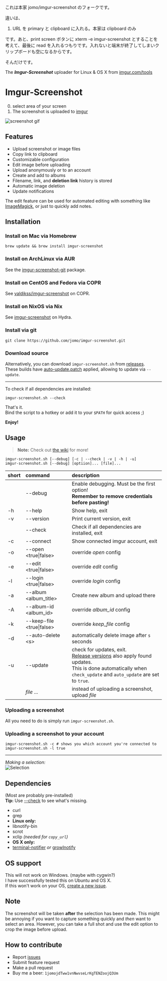 これは本家 jomo/imgur-screenshot のフォークです。

違いは、

1. URL を primary と clipboard に入れる。本家は clipboard のみ

です。あと、print screen ボタンに xterm -e imgur-screenshot とすることを考えて、最後に read を入れるつもりです。入れないと端末が終了してしまいクリップボードも空になるからです。

そんだけです。

The _**Imgur-Screenshot**_ uploader for Linux & OS X from [imgur.com/tools](https://imgur.com/tools)<br>

# Imgur-Screenshot

0. select area of your screen
0. The screenshot is uploaded to [imgur](https://imgur.com)

![screenshot gif](https://i.imgur.com/ozAFCyW.gif)


Features
----
* Upload screenshot or image files
* Copy link to clipboard
* Customizable configuration
* Edit image before uploading
* Upload anonymously or to an account
* Create and add to albums
* Filename, link, and **deletion link** history is stored
* Automatic image deletion
* Update notifications

The edit feature can be used for automated editing with something like [ImageMagick](http://www.imagemagick.org/script/index.php), or just to quickly add notes.

Installation
----

### Install on Mac via Homebrew

```shell
brew update && brew install imgur-screenshot
```

### Install on ArchLinux via AUR

See the [imgur-screenshot-git](https://aur.archlinux.org/packages/imgur-screenshot-git/) package.

### Install on CentOS and Fedora via COPR

See [valdikss/imgur-screenshot](https://copr.fedorainfracloud.org/coprs/valdikss/imgur-screenshot/) on COPR.

### Install on NixOS via Nix

See [imgur-screenshot](http://hydra.nixos.org/search?query=imgur-screenshot) on Hydra.

### Install via git

```shell
git clone https://github.com/jomo/imgur-screenshot.git
```

### Download source

Alternatively, you can download `imgur-screenshot.sh` from [releases](https://github.com/jomo/imgur-screenshot/releases).  
These builds have [auto-update.patch](auto-update.patch) applied, allowing to update via `--update`.

---

To check if all dependencies are installed:

```shell
imgur-screenshot.sh --check
```

That's it.  
Bind the script to a hotkey or add it to your `$PATH` for quick access ;)

**Enjoy!**

Usage
----

> **Note:** Check out [the wiki](https://github.com/jomo/imgur-screenshot/wiki) for more!

```shell
imgur-screenshot.sh [--debug] [-c | --check | -v | -h | -u]
imgur-screenshot.sh [--debug] [optiion]... [file]...
```

| short | command                   | description                                                                                                                                                                                                        |
| :---- | :------------------------ | :---------------------------------------------------------------------------------------------------------------                                                                                                   |
|       | --debug                   | Enable debugging. Must be the first option!<br>**Remember to remove credentials before pasting!**                                                                                                                  |
| -h    | --help                    | Show help, exit                                                                                                                                                                                                    |
| -v    | --version                 | Print current version, exit                                                                                                                                                                                        |
|       | --check                   | Check if all dependencies are installed, exit                                                                                                                                                                      |
| -c    | --connect                 | Show connected imgur account, exit                                                                                                                                                                                 |
| -o    | --open <true\|false>      | override *open* config                                                                                                                                                                                             |
| -e    | --edit <true\|false>      | override *edit* config                                                                                                                                                                                             |
| -l    | --login <true\|false>     | override *login* config                                                                                                                                                                                            |
| -a    | --album \<album_title\>   | Create new album and upload there                                                                                                                                                                                  |
| -A    | --album-id \<album_id\>   | override *album_id* config                                                                                                                                                                                         |
| -k    | --keep-file <true\|false> | override *keep_file* config                                                                                                                                                                                        |
| -d    | --auto-delete \<s\>       | automatically delete image after `s` seconds                                                                                                                                                                       |
| -u    | --update                  | check for updates, exit.<br>[Release versions](https://github.com/jomo/imgur-screenshot/releases) also apply found updates.<br>This is done automatically when `check_update` and `auto_update` are set to `true`. |
|       | *file* ...                | instead of uploading a screenshot, upload *file*                                                                                                                                                                   |

### Uploading a screenshot

All you need to do is simply run `imgur-screenshot.sh`.

### Uploading a screenshot to your account

```shell
imgur-screenshot.sh -c # shows you which account you're connected to
imgur-screenshot.sh -l true
```

---

_Making a selection:_<br>
![Selection](https://i.imgur.com/3G7BmdV.png)<br>


Dependencies
----

(Most are probably pre-installed)<br>
**Tip:** Use [--check](#Installation) to see what's missing.

* curl
* grep
* **Linux only:**
* libnotify-bin
* scrot
* xclip <i>(needed for `copy_url`)</i>
* **OS X only:**
* [terminal-notifier](https://github.com/julienXX/terminal-notifier) *or* [growlnotify](http://growl.info/downloads#generaldownloads)


OS support
----

This will not work on Windows. (maybe with cygwin?)<br>
I have successfully tested this on Ubuntu and OS X.<br>
If this won't work on your OS, [create a new issue](https://github.com/jomo/imgur-screenshot/issues/new?title=add+support+for+_______&body=required+steps+to+make+it+work+on+______:).


Note
----

The screenshot will be taken **after** the selection has been made. This might be annoying if you want to capture something quickly and _then_ want to select an area.
However, you can take a full shot and use the edit option to crop the image before upload.


How to contribute
----

* Report [issues](https://github.com/jomo/imgur-screenshot/issues)
* Submit feature request
* Make a pull request
* Buy me a beer: `1jomojdTww1vnNwvseLrKgTENZoojQ3Um`

